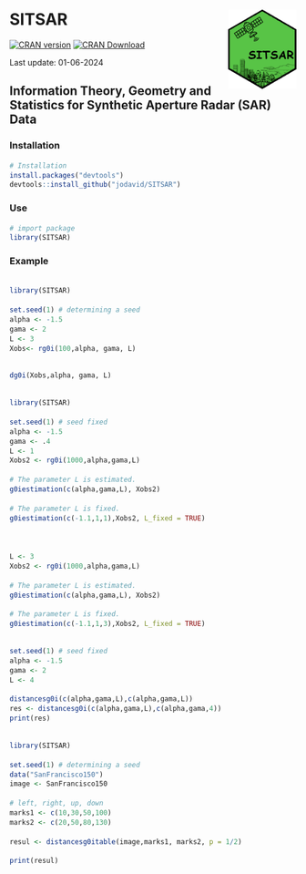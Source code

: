 
# SITSAR <img src="man/figures/logo.png" style="float: right" height="139"/>

<!-- badges: start -->

[![CRAN
version](https://www.r-pkg.org/badges/version/SITSAR)](https://cran.r-project.org/package=SITSAR)
[![CRAN
Download](https://cranlogs.r-pkg.org/badges/grand-total/SITSAR)](https://cran.r-project.org/package=SITSAR)
<!-- badges: end -->

Last update: 01-06-2024

## Information Theory, Geometry and Statistics for Synthetic Aperture Radar (SAR) Data

### Installation

``` r
# Installation
install.packages("devtools")
devtools::install_github("jodavid/SITSAR")
```

### Use

``` r
# import package
library(SITSAR)
```

### Example

``` r

library(SITSAR)

set.seed(1) # determining a seed
alpha <- -1.5
gama <- 2
L <- 3
Xobs<- rg0i(100,alpha, gama, L)
```

``` r

dg0i(Xobs,alpha, gama, L)
```

``` r

library(SITSAR)

set.seed(1) # seed fixed
alpha <- -1.5
gama <- .4
L <- 1
Xobs2 <- rg0i(1000,alpha,gama,L)

# The parameter L is estimated.
g0iestimation(c(alpha,gama,L), Xobs2)

# The parameter L is fixed.
g0iestimation(c(-1.1,1,1),Xobs2, L_fixed = TRUE)



L <- 3
Xobs2 <- rg0i(1000,alpha,gama,L)

# The parameter L is estimated.
g0iestimation(c(alpha,gama,L), Xobs2)

# The parameter L is fixed.
g0iestimation(c(-1.1,1,3),Xobs2, L_fixed = TRUE)
```

``` r

set.seed(1) # seed fixed
alpha <- -1.5
gama <- 2
L <- 4

distancesg0i(c(alpha,gama,L),c(alpha,gama,L))
res <- distancesg0i(c(alpha,gama,L),c(alpha,gama,4))
print(res)
```

``` r

library(SITSAR)

set.seed(1) # determining a seed
data("SanFrancisco150")
image <- SanFrancisco150

# left, right, up, down
marks1 <- c(10,30,50,100)
marks2 <- c(20,50,80,130)

resul <- distancesg0itable(image,marks1, marks2, p = 1/2)

print(resul)
```
